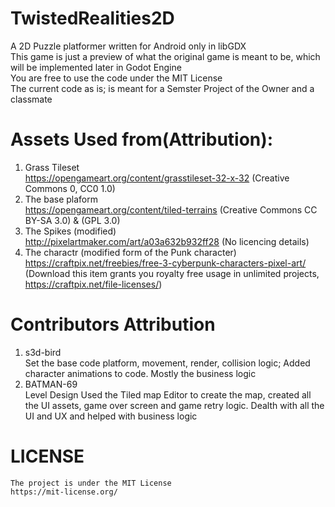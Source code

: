 # TwistedRealities2D
A 2D Puzzle platformer written for Android only in libGDX <br />
This game is just a preview of what the original game is meant to be, which will be implemented later in Godot Engine  <br />
You are free to use the code under the MIT License  <br />
The current code as is; is meant for a Semster Project of the Owner and a classmate  <br />

# Assets Used from(Attribution):
  1) Grass Tileset  <br />
      https://opengameart.org/content/grasstileset-32-x-32   (Creative Commons 0, CC0 1.0)
  2) The base plaform  <br />
      https://opengameart.org/content/tiled-terrains         (Creative Commons CC BY-SA 3.0) & (GPL 3.0)
  3) The Spikes (modified)  <br />
      http://pixelartmaker.com/art/a03a632b932ff28           (No licencing details)
  4) The charactr (modified form of the Punk character)  <br />
      https://craftpix.net/freebies/free-3-cyberpunk-characters-pixel-art/  (Download this item grants you royalty free usage in unlimited projects, https://craftpix.net/file-licenses/)

# Contributors Attribution
  1) s3d-bird  <br />
      Set the base code platform, movement, render, collision logic; Added character animations to code. Mostly the business logic
  2) BATMAN-69  <br />
      Level Design
      Used the Tiled map Editor to create the map, created all the UI assets, game over screen and game retry logic. Dealth with all the UI and UX and helped with business logic
      
# LICENSE
    The project is under the MIT License
    https://mit-license.org/
